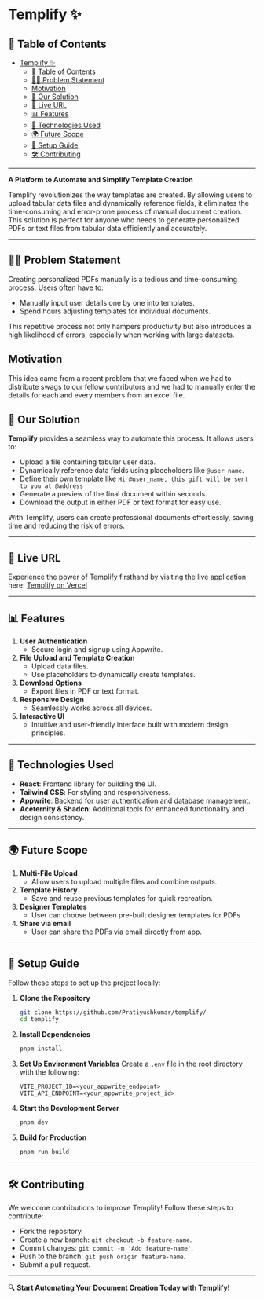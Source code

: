 # Templify ✨
## 🔄 Table of Contents

- [Templify ✨](#templify-)
  - [🔄 Table of Contents](#-table-of-contents)
  - [🕵️‍♂️ Problem Statement](#️️-problem-statement)
  - [Motivation](#motivation)
  - [🚀 Our Solution](#-our-solution)
  - [🔗 Live URL](#-live-url)
  - [📊 Features](#-features)
  - [🔧 Technologies Used](#-technologies-used)
  - [🌍 Future Scope](#-future-scope)
  - [📃 Setup Guide](#-setup-guide)
  - [🛠️ Contributing](#️-contributing)

---

**A Platform to Automate and Simplify Template Creation**

Templify revolutionizes the way templates are created. By allowing users to upload tabular data files and dynamically reference fields, it eliminates the time-consuming and error-prone process of manual document creation. This solution is perfect for anyone who needs to generate personalized PDFs or text files from tabular data efficiently and accurately.

---

## 🕵️‍♂️ Problem Statement

Creating personalized PDFs manually is a tedious and time-consuming process. Users often have to:
- Manually input user details one by one into templates.
- Spend hours adjusting templates for individual documents.

This repetitive process not only hampers productivity but also introduces a high likelihood of errors, especially when working with large datasets.

## Motivation
This idea came from a recent problem that we faced when we had to distribute swags to our fellow contributors  and we had to manually enter the details for each and every members from an excel file.

## 🚀 Our Solution

**Templify** provides a seamless way to automate this process. It allows users to:
- Upload a file containing tabular user data.
- Dynamically reference data fields using placeholders like `@user_name`.
- Define their own template like `
  Hi @user_name, this gift will be sent to you at @address 
  `
- Generate a preview of the final document within seconds.
- Download the output in either PDF or text format for easy use.

With Templify, users can create professional documents effortlessly, saving time and reducing the risk of errors.


---

## 🔗 Live URL

Experience the power of Templify firsthand by visiting the live application here: [Templify on Vercel](https://templify-theta.vercel.app)

---

## 📊 Features

1. **User Authentication** 
   - Secure login and signup using Appwrite.
2. **File Upload and Template Creation**
   - Upload data files.
   - Use placeholders to dynamically create templates.
3. **Download Options**
   - Export files in PDF or text format.
4. **Responsive Design**
   - Seamlessly works across all devices.
5. **Interactive UI**
   - Intuitive and user-friendly interface built with modern design principles.

---

## 🔧 Technologies Used

- **React**: Frontend library for building the UI.
- **Tailwind CSS**: For styling and responsiveness.
- **Appwrite**: Backend for user authentication and database management.
- **Aceternity & Shadcn**: Additional tools for enhanced functionality and design consistency.

---

## 🌍 Future Scope

1. **Multi-File Upload**
   - Allow users to upload multiple files and combine outputs.
2. **Template History**
   - Save and reuse previous templates for quick recreation.
3. **Designer Templates**
   - User can choose between pre-built designer templates for PDFs
4. **Share via email**
   - User can share the PDFs via email directly from app.

---

## 📃 Setup Guide

Follow these steps to set up the project locally:

1. **Clone the Repository**
   ```bash
   git clone https://github.com/Pratiyushkumar/templify/
   cd templify
   ```

2. **Install Dependencies**
   ```bash
   pnpm install
   ```

3. **Set Up Environment Variables**
   Create a `.env` file in the root directory with the following:
   ```env
   VITE_PROJECT_ID=<your_appwrite_endpoint>
   VITE_API_ENDPOINT=<your_appwrite_project_id>
   ```

4. **Start the Development Server**
   ```bash
   pnpm dev
   ```

5. **Build for Production**
   ```bash
   pnpm run build
   ```

---

## 🛠️ Contributing

We welcome contributions to improve Templify! Follow these steps to contribute:
- Fork the repository.
- Create a new branch: `git checkout -b feature-name`.
- Commit changes: `git commit -m 'Add feature-name'`.
- Push to the branch: `git push origin feature-name`.
- Submit a pull request.

---

🔍 **Start Automating Your Document Creation Today with Templify!**
